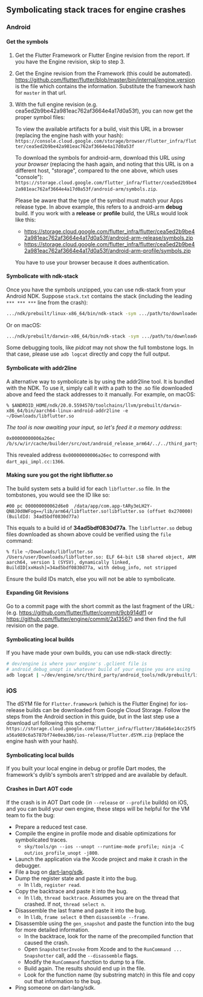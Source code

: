 ## Symbolicating stack traces for engine crashes

### Android

#### Get the symbols

1. Get the Flutter Framework or Flutter Engine revision from the report. If you have the Engine revision, skip to step 3.

2. Get the Engine revision from the Framework (this could be automated). https://github.com/flutter/flutter/blob/master/bin/internal/engine.version is the file which contains the information. Substitute the framework hash for `master` in that url.

3. With the full engine revision (e.g. cea5ed2b9be42a981eac762af3664e4a17d0a53f), you can now get the proper symbol files:

   To view the available artifacts for a build, visit this URL in a browser (replacing the engine hash with your hash): `https://console.cloud.google.com/storage/browser/flutter_infra/flutter/cea5ed2b9be42a981eac762af3664e4a17d0a53f`

   To download the symbols for android-arm, download this URL _using your browser_ (replacing the hash again, and noting that this URL is on a different host, "storage", compared to the one above, which uses "console"): `https://storage.cloud.google.com/flutter_infra/flutter/cea5ed2b9be42a981eac762af3664e4a17d0a53f/android-arm/symbols.zip`.

   Please be aware that the type of the symbol must match your Apps release type. In above example, this refers to a android-arm **debug** build. If you work with a **release** or **profile** build, the URLs would look like this:

   * https://storage.cloud.google.com/flutter_infra/flutter/cea5ed2b9be42a981eac762af3664e4a17d0a53f/android-arm-release/symbols.zip
   * https://storage.cloud.google.com/flutter_infra/flutter/cea5ed2b9be42a981eac762af3664e4a17d0a53f/android-arm-profile/symbols.zip

   You have to use your browser because it does authentication.

#### Symbolicate with ndk-stack

Once you have the symbols unzipped, you can use ndk-stack from your Android NDK. Suppose `stack.txt` contains the stack (including the leading `*** *** ***` line from the crash):

```bash
.../ndk/prebuilt/linux-x86_64/bin/ndk-stack -sym .../path/to/downloaded/symbols < stack.txt
```

Or on macOS:
```bash
.../ndk/prebuilt/darwin-x86_64/bin/ndk-stack -sym .../path/to/downloaded/symbols < stack.txt
```

Some debugging tools, like _pidcat_ may not show the full tombstone logs. In that case, please use `adb logcat` directly and copy the full output.

#### Symbolicate with addr2line

A alternative way to symbolicate is by using the addr2line tool. It is bundled with the NDK.
To use it, simply call it with a path to the .so file downloaded above and feed the stack addresses to it manually. For example, on macOS:

```
% $ANDROID_HOME/ndk/20.0.5594570/toolchains/llvm/prebuilt/darwin-x86_64/bin/aarch64-linux-android-addr2line -e ~/Downloads/libflutter.so
```
_The tool is now awaiting your input, so let's feed it a memory address_:
```
0x00000000006a26ec
/b/s/w/ir/cache/builder/src/out/android_release_arm64/../../third_party/dart/runtime/vm/dart_api_impl.cc:1366
```
This revealed address `0x00000000006a26ec` to correspond with `dart_api_impl.cc:1366`. 

#### Making sure you got the right libflutter.so 

The build system sets a build id for each `libflutter.so` file. In the tombstones, you would see the ID like so:

```
#00 pc 000000000062d6e0  /data/app/com.app-tARy3eLH2Y-QN8J0d0WFog==/lib/arm64/libflutter.so!libflutter.so (offset 0x270000) (BuildId: 34ad5bdf0830d77a)
```

This equals to a build id of **34ad5bdf0830d77a**. The `libflutter.so` debug files downloaded as shown above could be verified using the `file` command:

```
% file ~/Downloads/libflutter.so
/Users/user/Downloads/libflutter.so: ELF 64-bit LSB shared object, ARM aarch64, version 1 (SYSV), dynamically linked, BuildID[xxHash]=34ad5bdf0830d77a, with debug_info, not stripped
```

Ensure the build IDs match, else you will not be able to symbolicate.

#### Expanding Git Revisions

Go to a commit page with the short commit as the last fragment of the URL:
(e.g. https://github.com/flutter/flutter/commit/9cb914df1 or https://github.com/flutter/engine/commit/2a13567) and then find the full revision on the page.


#### Symbolicating local builds

If you have made your own builds, you can use ndk-stack directly:

```bash
# dev/engine is where your engine's .gclient file is
# android_debug_unopt is whatever build of your engine you are using
adb logcat | ~/dev/engine/src/third_party/android_tools/ndk/prebuilt/linux-x86_64/bin/ndk-stack -sym ~/dev/engine/src/out/android_debug_unopt
```

### iOS

The dSYM file for `Flutter.framework` (which is the Flutter Engine) for ios-release builds can be downloaded from Google Cloud Storage. Follow the steps from the Android section in this guide, but in the last step use a download url following this schema: `https://storage.cloud.google.com/flutter_infra/flutter/38a646e14cc25f5a56a989c6a5787bf74e0ea386/ios-release/Flutter.dSYM.zip` (replace the engine hash with your hash).

#### Symbolicating local builds

If you built your local engine in debug or profile Dart modes, the framework's dylib's symbols aren't stripped and are available by default. 

#### Crashes in Dart AOT code

If the crash is in AOT Dart code (in `--release` or `--profile` builds) on iOS, and you can build your own engine, these steps will be helpful for the VM team to fix the bug:

* Prepare a reduced test case.
* Compile the engine in profile mode and disable optimizations for symbolicated traces.
  * `sky/tools/gn --ios --unopt --runtime-mode profile; ninja -C out/ios_profile_unopt -j800`.
* Launch the application via the Xcode project and make it crash in the debugger.
* File a bug on [dart-lang/sdk](https://github.com/dart-lang/sdk/issues/new).
* Dump the register state and paste it into the bug.
  * In `lldb`, `register read`.
* Copy the backtrace and paste it into the bug.
  * In `lldb`, `thread backtrace`. Assumes you are on the thread that crashed. If not, `thread select n`.
* Disassemble the last frame and paste it into the bug.
  * In `lldb`, `frame select 0` then `disassemble --frame`.
* Disassemble using the `gen_snapshot` and paste the function into the bug for more detailed information.
  * In the backtrace, look for the name of the precompiled function that caused the crash.
  * Open `SnapshotterInvoke` from Xcode and to the `RunCommand ... Snapshotter` call, add the `--disassemble` flags.
  * Modify the `RunCommand` function to dump to a file.
  * Build again. The results should end up in the file.
  * Look for the function name (by substring match) in this file and copy out that information to the bug.
* Ping someone on dart-lang/sdk.
